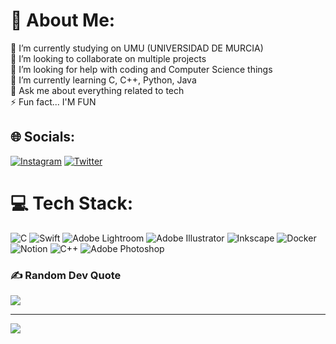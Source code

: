 # 💫 About Me:
🔭 I’m currently studying on UMU (UNIVERSIDAD DE MURCIA)<br>👯 I’m looking to collaborate on multiple projects<br>🤝 I’m looking for help with coding and Computer Science things<br>🌱 I’m currently learning C, C++, Python, Java<br>💬 Ask me about everything related to tech<br>⚡ Fun fact... I'M FUN


## 🌐 Socials:
[![Instagram](https://img.shields.io/badge/Instagram-%23E4405F.svg?logo=Instagram&logoColor=white)](https://instagram.com/itsantoniolpzz) [![Twitter](https://img.shields.io/badge/Twitter-%231DA1F2.svg?logo=Twitter&logoColor=white)](https://twitter.com/ItsAntonioLpzz) 

# 💻 Tech Stack:
![C](https://img.shields.io/badge/c-%2300599C.svg?style=for-the-badge&logo=c&logoColor=white) ![Swift](https://img.shields.io/badge/swift-F54A2A?style=for-the-badge&logo=swift&logoColor=white) ![Adobe Lightroom](https://img.shields.io/badge/Adobe%20Lightroom-31A8FF.svg?style=for-the-badge&logo=Adobe%20Lightroom&logoColor=white) ![Adobe Illustrator](https://img.shields.io/badge/adobeillustrator-%23FF9A00.svg?style=for-the-badge&logo=adobeillustrator&logoColor=white) ![Inkscape](https://img.shields.io/badge/Inkscape-e0e0e0?style=for-the-badge&logo=inkscape&logoColor=080A13) ![Docker](https://img.shields.io/badge/docker-%230db7ed.svg?style=for-the-badge&logo=docker&logoColor=white) ![Notion](https://img.shields.io/badge/Notion-%23000000.svg?style=for-the-badge&logo=notion&logoColor=white) ![C++](https://img.shields.io/badge/c++-%2300599C.svg?style=for-the-badge&logo=c%2B%2B&logoColor=white) ![Adobe Photoshop](https://img.shields.io/badge/adobephotoshop-%2331A8FF.svg?style=for-the-badge&logo=adobephotoshop&logoColor=white)

### ✍️ Random Dev Quote
![](https://quotes-github-readme.vercel.app/api?type=horizontal&theme=lightttt)

---
[![](https://visitcount.itsvg.in/api?id=antoniiolpzzz&icon=2&color=5)](https://visitcount.itsvg.in)

<!-- Proudly created with GPRM ( https://gprm.itsvg.in ) -->
